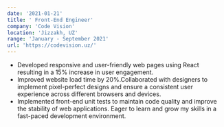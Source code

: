 ```yaml
---
date: '2021-01-21'
title: ' Front-End Engineer'
company: 'Code Vision'
location: 'Jizzakh, UZ'
range: 'January - September 2021'
url: 'https://codevision.uz/'
---
```


- Developed responsive and user-friendly web pages using React resulting in a 15% increase in user engagement.
- Improved website load time by 20%.Collaborated with designers to implement pixel-perfect designs and ensure a consistent user experience across different browsers and devices.
- Implemented front-end unit tests to maintain code quality and improve the stability of web applications. Eager to learn and grow my skills in a fast-paced development environment.

